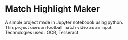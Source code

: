 # Match Highlight Maker
A simple project made in Jupyter noteboook using python.  
This project uses an football match video as an input.  
Technologies used : OCR, Tesseract
